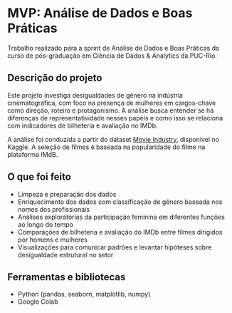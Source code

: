 # MVP: Análise de Dados e Boas Práticas

Trabalho realizado para a sprint de Análise de Dados e Boas Práticas do curso de pós-graduação em Ciência de Dados & Analytics da PUC-Rio.

## Descrição do projeto

Este projeto investiga desigualdades de gênero na indústria cinematográfica, com foco na presença de mulheres em cargos-chave como direção, roteiro e protagonismo. A análise busca entender se há diferenças de representatividade nesses papéis e como isso se relaciona com indicadores de bilheteria e avaliação no IMDb.

A análise foi conduzida a partir do dataset [Movie Industry](https://www.kaggle.com/datasets/danielgrijalvas/movies/data), disponível no Kaggle. A seleção de filmes é baseada na popularidade do filme na plataforma IMdB.

## O que foi feito

- Limpeza e preparação dos dados
- Enriquecimento dos dados com classificação de gênero baseada nos nomes dos profissionais
- Análises exploratórias da participação feminina em diferentes funções ao longo do tempo
- Comparações de bilheteria e avaliação do IMDb entre filmes dirigidos por homens e mulheres
- Visualizações para comunicar padrões e levantar hipóteses sobre desigualdade estrutural no setor

## Ferramentas e bibliotecas

- Python (pandas, seaborn, matplotlib, numpy)
- Google Colab
